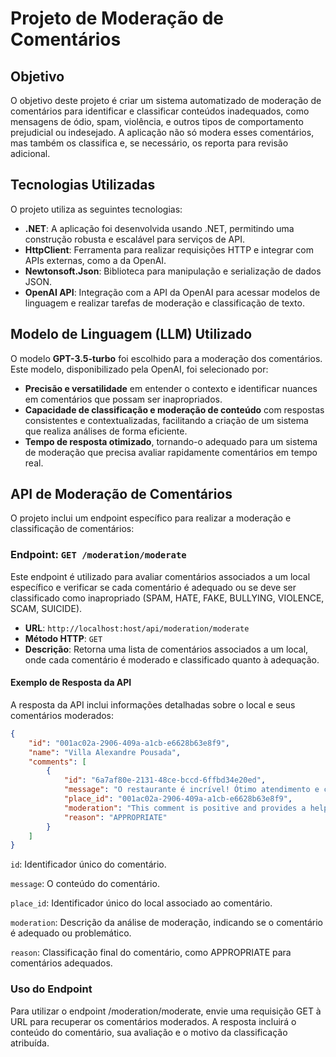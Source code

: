 # Projeto de Moderação de Comentários

## Objetivo

O objetivo deste projeto é criar um sistema automatizado de moderação de comentários para identificar e classificar conteúdos inadequados, como mensagens de ódio, spam, violência, e outros tipos de comportamento prejudicial ou indesejado. A aplicação não só modera esses comentários, mas também os classifica e, se necessário, os reporta para revisão adicional.

## Tecnologias Utilizadas

O projeto utiliza as seguintes tecnologias:

- **.NET**: A aplicação foi desenvolvida usando .NET, permitindo uma construção robusta e escalável para serviços de API.
- **HttpClient**: Ferramenta para realizar requisições HTTP e integrar com APIs externas, como a da OpenAI.
- **Newtonsoft.Json**: Biblioteca para manipulação e serialização de dados JSON.
- **OpenAI API**: Integração com a API da OpenAI para acessar modelos de linguagem e realizar tarefas de moderação e classificação de texto.

## Modelo de Linguagem (LLM) Utilizado

O modelo **GPT-3.5-turbo** foi escolhido para a moderação dos comentários. Este modelo, disponibilizado pela OpenAI, foi selecionado por:

- **Precisão e versatilidade** em entender o contexto e identificar nuances em comentários que possam ser inapropriados.
- **Capacidade de classificação e moderação de conteúdo** com respostas consistentes e contextualizadas, facilitando a criação de um sistema que realiza análises de forma eficiente.
- **Tempo de resposta otimizado**, tornando-o adequado para um sistema de moderação que precisa avaliar rapidamente comentários em tempo real.

## API de Moderação de Comentários

O projeto inclui um endpoint específico para realizar a moderação e classificação de comentários:

### Endpoint: `GET /moderation/moderate`

Este endpoint é utilizado para avaliar comentários associados a um local específico e verificar se cada comentário é adequado ou se deve ser classificado como inapropriado (SPAM, HATE, FAKE, BULLYING, VIOLENCE, SCAM, SUICIDE).

- **URL**: `http://localhost:host/api/moderation/moderate`
- **Método HTTP**: `GET`
- **Descrição**: Retorna uma lista de comentários associados a um local, onde cada comentário é moderado e classificado quanto à adequação.

#### Exemplo de Resposta da API

A resposta da API inclui informações detalhadas sobre o local e seus comentários moderados:

```json
{
    "id": "001ac02a-2906-409a-a1cb-e6628b63e8f9",
    "name": "Villa Alexandre Pousada",
    "comments": [
        {
            "id": "6a7af80e-2131-48ce-bccd-6ffbd34e20ed",
            "message": "O restaurante é incrível! Ótimo atendimento e comida deliciosa. Voltarei com certeza.",
            "place_id": "001ac02a-2906-409a-a1cb-e6628b63e8f9",
            "moderation": "This comment is positive and provides a helpful review of a restaurant, highlighting good service and delicious food. It is appropriate and adds value by sharing a personal experience.",
            "reason": "APPROPRIATE"
        }
    ]
}

```

```id```: Identificador único do comentário.

```message```: O conteúdo do comentário.

```place_id```: Identificador único do local associado ao comentário.

```moderation```: Descrição da análise de moderação, indicando se o comentário é adequado ou problemático.

```reason```: Classificação final do comentário, como APPROPRIATE para comentários adequados.


### Uso do Endpoint
Para utilizar o endpoint /moderation/moderate, envie uma requisição GET à URL para recuperar os comentários moderados. A resposta incluirá o conteúdo do comentário, sua avaliação e o motivo da classificação atribuída.


